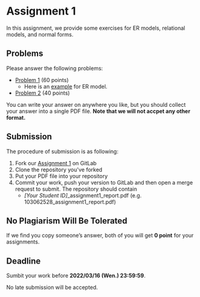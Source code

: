# Assignment 1

In this assignment, we provide some exercises for ER models, relational models, and normal forms.

## Problems

Please answer the following problems:

- [Problem 1](problem1.md) (60 points)
  - Here is an [example](example.md) for ER model.
- [Problem 2](problem2.md) (40 points)

You can write your answer on anywhere you like, but you should collect your answer into a single PDF file. **Note that we will not accpet any other format.**

## Submission

The procedure of submission is as following:

1. Fork our [Assignment 1](https://shwu10.cs.nthu.edu.tw/courses/databases/2022-spring/db22-assignment-1) on GitLab
2. Clone the repository you've forked
3. Put your PDF file into your repository
4. Commit your work, push your version to GitLab and then open a merge request to submit. The repository should contain
	- *[Your Student ID]*_assignment1_report.pdf (e.g. 103062528_assignment1_report.pdf)

## No Plagiarism Will Be Tolerated

If we find you copy someone’s answer, both of you will get **0 point** for your assignments.

## Deadline

Sumbit your work before **2022/03/16 (Wen.) 23:59:59**.

No late submission will be accepted.
